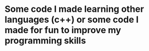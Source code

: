 # Some code I made learning other languages (c++) or some code I made for fun to improve my programming skills
